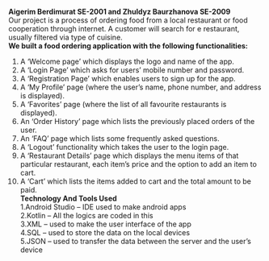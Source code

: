 **Aigerim Berdimurat SE-2001 and Zhuldyz Baurzhanova SE-2009** \
Our project is a process of ordering food from a local restaurant or food cooperation through internet. 
A customer will search for e restaurant, usually filtered via type of cuisine. \
**We built a food ordering application with the following functionalities:** 
1. A ‘Welcome page’ which displays the logo and name of the app.
2. A ‘Login Page’ which asks for users’ mobile number and password.
3. A ‘Registration Page’ which enables users to sign up for the app.
4. A ‘My Profile’ page (where the user’s name, phone number, and address is displayed).
5. A ‘Favorites’ page (where the list of all favourite restaurants is displayed).
6. An ‘Order History’ page which lists the previously placed orders of the user.
7. An ‘FAQ’ page which lists some frequently asked questions.
8. A ‘Logout’ functionality which takes the user to the login page.
9. A ‘Restaurant Details’ page which displays the menu items of that particular restaurant, each item’s price and the option to add an item to cart.
10. A ‘Cart’ which lists the items added to cart and the total amount to be paid. \
**Technology And Tools Used** \
1.Android Studio – IDE used to make android apps \
2.Kotlin – All the logics are coded in this \
3.XML – used to make the user interface of the app \
4.SQL – used to store the data on the local devices \
5.JSON – used to transfer the data between the server and the user’s device
